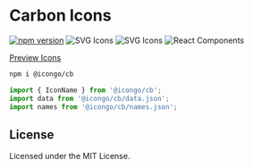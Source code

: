 Carbon Icons
===

[![npm version](https://img.shields.io/npm/v/@icongo/cb.svg)](https://www.npmjs.com/package/@icongo/cb)
![SVG Icons](https://shields.io/badge/SVG-icons-green?logo=svg&style=flat)
![SVG Icons](https://shields.io/badge/TypeScript-Support-green?logo=TypeScript&style=flat)
![React Components](https://shields.io/badge/React-components-green?logo=react&style=flat)

[Preview Icons](http://icongo.github.io/#/icons/cb)

```bash
npm i @icongo/cb
```

```jsx
import { IconName } from '@icongo/cb';
import data from '@icongo/cb/data.json';
import names from '@icongo/cb/names.json';
```

## License

Licensed under the MIT License.